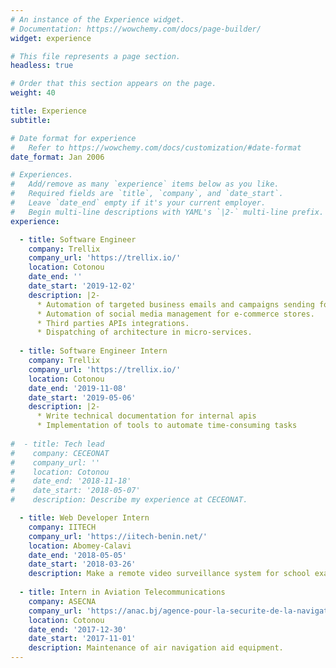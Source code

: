 ```yaml
---
# An instance of the Experience widget.
# Documentation: https://wowchemy.com/docs/page-builder/
widget: experience

# This file represents a page section.
headless: true

# Order that this section appears on the page.
weight: 40

title: Experience
subtitle:

# Date format for experience
#   Refer to https://wowchemy.com/docs/customization/#date-format
date_format: Jan 2006

# Experiences.
#   Add/remove as many `experience` items below as you like.
#   Required fields are `title`, `company`, and `date_start`.
#   Leave `date_end` empty if it's your current employer.
#   Begin multi-line descriptions with YAML's `|2-` multi-line prefix.
experience:

  - title: Software Engineer
    company: Trellix
    company_url: 'https://trellix.io/'
    location: Cotonou
    date_end: ''
    date_start: '2019-12-02'
    description: |2- 
      * Automation of targeted business emails and campaigns sending for e-commerce stores.
      * Automation of social media management for e-commerce stores.
      * Third parties APIs integrations.
      * Dispatching of architecture in micro-services.
  
  - title: Software Engineer Intern
    company: Trellix
    company_url: 'https://trellix.io/'
    location: Cotonou
    date_end: '2019-11-08'
    date_start: '2019-05-06'
    description: |2- 
      * Write technical documentation for internal apis
      * Implementation of tools to automate time-consuming tasks
  
#  - title: Tech lead
#    company: CECEONAT
#    company_url: ''
#    location: Cotonou
#    date_end: '2018-11-18'
#    date_start: '2018-05-07'
#    description: Describe my experience at CECEONAT.

  - title: Web Developer Intern
    company: IITECH
    company_url: 'https://iitech-benin.net/'
    location: Abomey-Calavi
    date_end: '2018-05-05'
    date_start: '2018-03-26'
    description: Make a remote video surveillance system for school exams.
    
  - title: Intern in Aviation Telecommunications
    company: ASECNA
    company_url: 'https://anac.bj/agence-pour-la-securite-de-la-navigation-aerienne-asecna'
    location: Cotonou
    date_end: '2017-12-30'
    date_start: '2017-11-01'
    description: Maintenance of air navigation aid equipment.
---
```

